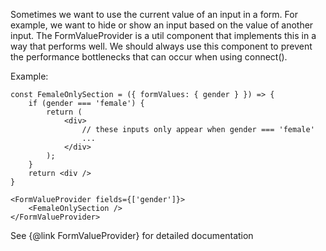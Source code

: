 Sometimes we want to use the current value of an input in a form. For example, we want to hide or
show an input based on the value of another input. The FormValueProvider is a util component
that implements this in a way that performs well. We should always use this component to prevent
the performance bottlenecks that can occur when using connect().

Example:
```
const FemaleOnlySection = ({ formValues: { gender } }) => {
	if (gender === 'female') {
		return (
			<div>
			    // these inputs only appear when gender === 'female'
			    ...
			</div>
		);
	}
	return <div />
}

<FormValueProvider fields={['gender']}>
    <FemaleOnlySection />
</FormValueProvider>
```

See {@link FormValueProvider} for detailed documentation